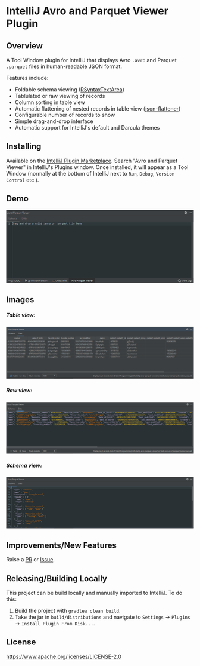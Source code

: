 # IntelliJ Avro and Parquet Viewer Plugin

## Overview

A Tool Window plugin for IntelliJ that displays Avro `.avro` and Parquet `.parquet` files in human-readable JSON format.

Features include:
 - Foldable schema viewing ([RSyntaxTextArea](https://github.com/bobbylight/RSyntaxTextArea))
 - Tablulated or raw viewing of records
 - Column sorting in table view
 - Automatic flattening of nested records in table view ([json-flattener](https://github.com/wnameless/json-flattener))
 - Configurable number of records to show
 - Simple drag-and-drop interface
 - Automatic support for IntelliJ's default and Darcula themes


## Installing

Available on the [IntelliJ Plugin Marketplace](https://plugins.jetbrains.com/plugin/12281-avro-and-parquet-viewer).
Search "Avro and Parquet Viewer" in IntelliJ's Plugins window. Once installed, it will appear as a Tool Window
(normally at the bottom of IntelliJ next to `Run`, `Debug`, `Version Control` etc.).


## Demo

![](images/demo.gif)


## Images


##### Table view:

![table view](images/table-view.png "Table view")


##### Raw view:

![raw view](images/raw-view.png "Raw view")


##### Schema view:

![schema view](images/schema-view.png "Schema view")


## Improvements/New Features

Raise a [PR](https://github.com/benwatson528/intellij-avro-parquet-plugin/pulls) or
[Issue](https://github.com/benwatson528/intellij-avro-parquet-plugin/issues).


## Releasing/Building Locally

This project can be build locally and manually imported to IntelliJ. To do this:

1. Build the project with `gradlew clean build`.
2. Take the jar in `build/distributions` and navigate to `Settings` -> `Plugins` -> `Install Plugin From Disk...`.


## License

https://www.apache.org/licenses/LICENSE-2.0
